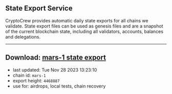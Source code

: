 ## State Export Service
CryptoCrew provides automatic daily state exports for all chains we validate. State export files can be used as genesis files and are a snapshot of the current blockchain state, including all validators, accounts, balances and delegations.

---
**Download: [mars-1 state export](https://dl.ccvalidators.com/SERVICE/mars/mars-1_export_4468887.json)**
---

- last updated: Tue Nov 28 2023 13:23:10
- chain id: `mars-1`
- export height: `4468887`
- use for: airdrops, local tests, chain recovery
